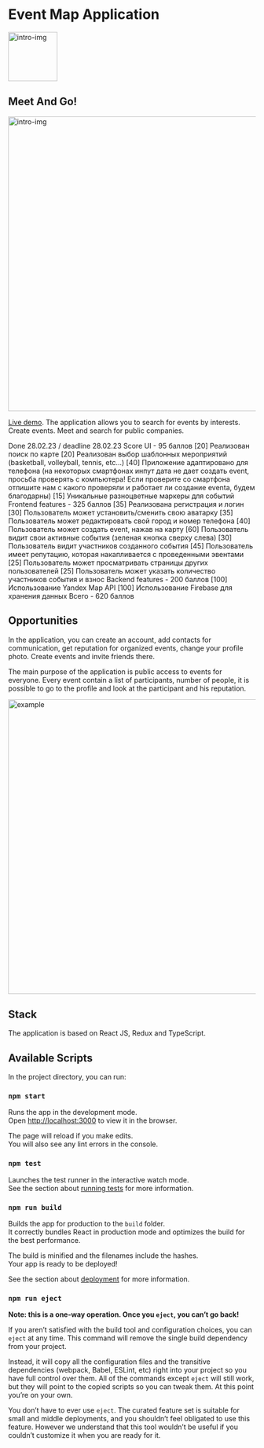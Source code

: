 <!-- center code math uml theme:white -->

# Event Map Application

<image src="./public/meetandgo-logo-green.png" alt="intro-img" width="100px">

## Meet And Go!

<image src="./public/intro.jpg" alt="intro-img" width="600px">

[Live demo](https://meet-and-go.netlify.app). The application allows you to search for events by interests. Create events. Meet and search for public companies.

Done 28.02.23 / deadline 28.02.23
Score
UI - 95 баллов
 [20] Реализован поиск по карте
 [20] Реализован выбор шаблонных мероприятий (basketball, volleyball, tennis, etc...)
 [40] Приложение адаптировано для телефона (на некоторых смартфонах инпут дата не дает создать event, просьба проверять с компьютера! Если проверите со смартфона отпишите нам с какого проверяли и работает ли создание eventa, будем благодарны)
 [15] Уникальные разноцветные маркеры для событий
Frontend features - 325 баллов
 [35] Реализована регистрация и логин
 [30] Пользователь может установить/сменить свою аватарку
 [35] Пользователь может редактировать свой город и номер телефона
 [40] Пользователь может создать event, нажав на карту
 [60] Пользователь видит свои активные события (зеленая кнопка сверху слева)
 [30] Пользователь видит участников созданного события
 [45] Пользователь имеет репутацию, которая накапливается с проведенными эвентами
 [25] Пользователь может просматривать страницы других пользователей
 [25] Пользователь может указать количество участников события и взнос
Backend features - 200 баллов
 [100] Использование Yandex Map API
 [100] Использование Firebase для хранения данных
Всего - 620 баллов

## Opportunities

In the application, you can create an account, add contacts for communication, get reputation for organized events, change your profile photo. Create events and invite friends there.

The main purpose of the application is public access to events for everyone. Every event contain a list of participants, number of people, it is possible to go to the profile and look at the participant and his reputation.

<image src="./public/examples.jpg" alt="example" width="600px">

## Stack

The application is based on React JS, Redux and TypeScript.

## Available Scripts

In the project directory, you can run:

### `npm start`

Runs the app in the development mode.\
Open [http://localhost:3000](http://localhost:3000) to view it in the browser.

The page will reload if you make edits.\
You will also see any lint errors in the console.

### `npm test`

Launches the test runner in the interactive watch mode.\
See the section about [running tests](https://facebook.github.io/create-react-app/docs/running-tests) for more information.

### `npm run build`

Builds the app for production to the `build` folder.\
It correctly bundles React in production mode and optimizes the build for the best performance.

The build is minified and the filenames include the hashes.\
Your app is ready to be deployed!

See the section about [deployment](https://facebook.github.io/create-react-app/docs/deployment) for more information.

### `npm run eject`

**Note: this is a one-way operation. Once you `eject`, you can’t go back!**

If you aren’t satisfied with the build tool and configuration choices, you can `eject` at any time. This command will remove the single build dependency from your project.

Instead, it will copy all the configuration files and the transitive dependencies (webpack, Babel, ESLint, etc) right into your project so you have full control over them. All of the commands except `eject` will still work, but they will point to the copied scripts so you can tweak them. At this point you’re on your own.

You don’t have to ever use `eject`. The curated feature set is suitable for small and middle deployments, and you shouldn’t feel obligated to use this feature. However we understand that this tool wouldn’t be useful if you couldn’t customize it when you are ready for it.
